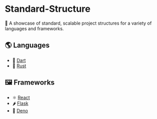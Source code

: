 # Standard-Structure

📂 A showcase of standard, scalable project structures for a variety of languages and frameworks.

## 🌎 Languages

- 🎯 [Dart](languages/dart)
- 🦀 [Rust](languages/rust)

## 🖼️ Frameworks

- ⚛️ [React](frameworks/react)
- 🌶 [Flask](frameworks/flask)
- 🦕 [Deno](frameworks/deno)
